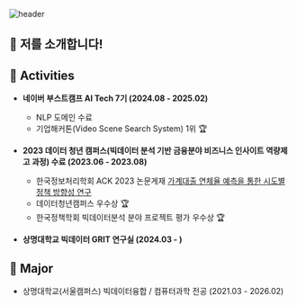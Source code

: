 <div>
  
  <!--Header-->
  ![header](https://capsule-render.vercel.app/api?type=waving&color=87CEFA&height=230&section=header&text=Sujin's%20Lab%20&fontSize=70&animation=fadeIn&fontAlignY=35&desc=Data%20Science%20|%20Sujin%20Lee%20&descAlignY=55&descAlign=85&fontColor=000080)

</div>

<div>
  <!--Body-->
  
  ## :whale2: 저를 소개합니다!
  

  ## :whale2: Activities
  - **네이버 부스트캠프 AI Tech 7기 (2024.08 - 2025.02)**
    - NLP 도메인 수료
    - 기업해커톤(Video Scene Search System) 1위 :trophy:
  - **2023 데이터 청년 캠퍼스(빅데이터 분석 기반 금융분야 비즈니스 인사이트 역량제고 과정) 수료 (2023.06 - 2023.08)**
    - 한국정보처리학회 ACK 2023 논문게재 [가계대출 연체율 예측을 통한 시도별 정책 방향성 연구](https://www.riss.kr/link?id=A108901717)
    - 데이터청년캠퍼스 우수상 :trophy:
    - 한국정책학회 빅데이터분석 분야 프로젝트 평가 우수상 :trophy:
    
  
  - **상명대학교 빅데이터 GRIT 연구실 (2024.03 - )**
  
  ## :whale2: Major
  - 상명대학교(서울캠퍼스) 빅데이터융합 / 컴퓨터과학 전공 (2021.03 - 2026.02)
  </div>


<!--
**owlemily/owlemily** is a ✨ _special_ ✨ repository because its `README.md` (this file) appears on your GitHub profile.

Here are some ideas to get you started:

- 🔭 I’m currently working on ...
- 🌱 I’m currently learning ...
- 👯 I’m looking to collaborate on ...
- 🤔 I’m looking for help with ...
- 💬 Ask me about ...
- 📫 How to reach me: ...
- 😄 Pronouns: ...
- ⚡ Fun fact: ...
-->
